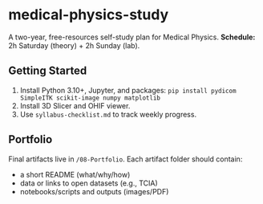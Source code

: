 # medical-physics-study
A two-year, free-resources self-study plan for Medical Physics.
**Schedule:** 2h Saturday (theory) + 2h Sunday (lab).

## Getting Started
1. Install Python 3.10+, Jupyter, and packages: `pip install pydicom SimpleITK scikit-image numpy matplotlib`
2. Install 3D Slicer and OHIF viewer.
3. Use `syllabus-checklist.md` to track weekly progress.

## Portfolio
Final artifacts live in `/08-Portfolio`. Each artifact folder should contain:
- a short README (what/why/how)
- data or links to open datasets (e.g., TCIA)
- notebooks/scripts and outputs (images/PDF)
